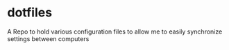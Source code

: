 # dotfiles
A Repo to hold various configuration files to allow me to easily synchronize settings between computers
